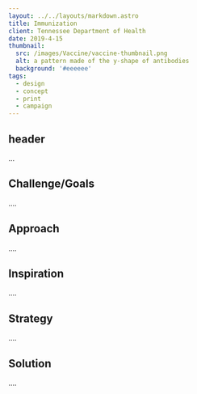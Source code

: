 ```yaml
---
layout: ../../layouts/markdown.astro
title: Immunization
client: Tennessee Department of Health
date: 2019-4-15 
thumbnail: 
  src: /images/Vaccine/vaccine-thumbnail.png
  alt: a pattern made of the y-shape of antibodies
  background: '#eeeeee'
tags:
  - design
  - concept
  - print
  - campaign
---
```


## header

...

## Challenge/Goals

.... 

## Approach

....

## Inspiration 

....

## Strategy 

....

## Solution

.... 